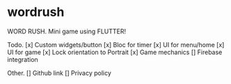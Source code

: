 # wordrush

WORD RUSH. Mini game using FLUTTER!

Todo.
[x] Custom widgets/button
[x] Bloc for timer
[x] UI for menu/home
[x] UI for game
[x] Lock orientation to Portrait
[x] Game mechanics
[] Firebase integration

Other.
[] Github link
[] Privacy policy
